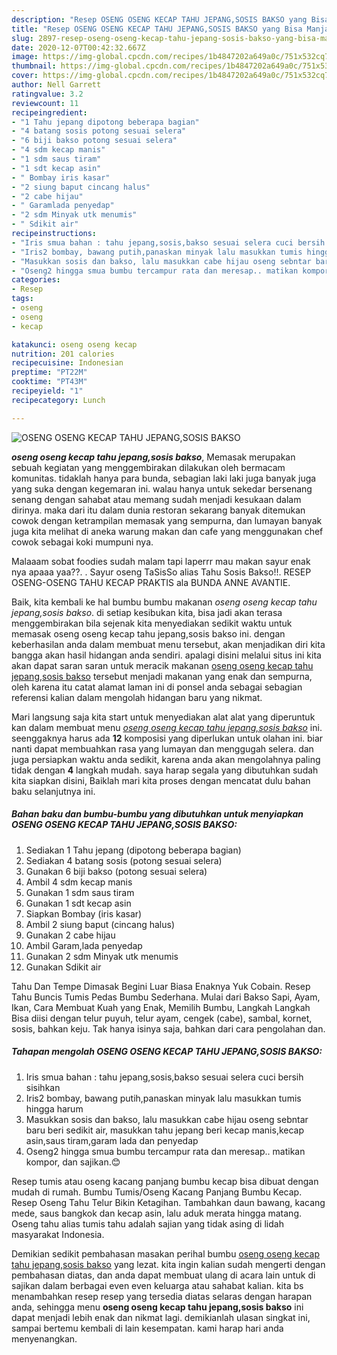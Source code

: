 ```yaml
---
description: "Resep OSENG OSENG KECAP TAHU JEPANG,SOSIS BAKSO yang Bisa Manjain Lidah"
title: "Resep OSENG OSENG KECAP TAHU JEPANG,SOSIS BAKSO yang Bisa Manjain Lidah"
slug: 2897-resep-oseng-oseng-kecap-tahu-jepang-sosis-bakso-yang-bisa-manjain-lidah
date: 2020-12-07T00:42:32.667Z
image: https://img-global.cpcdn.com/recipes/1b4847202a649a0c/751x532cq70/oseng-oseng-kecap-tahu-jepangsosis-bakso-foto-resep-utama.jpg
thumbnail: https://img-global.cpcdn.com/recipes/1b4847202a649a0c/751x532cq70/oseng-oseng-kecap-tahu-jepangsosis-bakso-foto-resep-utama.jpg
cover: https://img-global.cpcdn.com/recipes/1b4847202a649a0c/751x532cq70/oseng-oseng-kecap-tahu-jepangsosis-bakso-foto-resep-utama.jpg
author: Nell Garrett
ratingvalue: 3.2
reviewcount: 11
recipeingredient:
- "1 Tahu jepang dipotong beberapa bagian"
- "4 batang sosis potong sesuai selera"
- "6 biji bakso potong sesuai selera"
- "4 sdm kecap manis"
- "1 sdm saus tiram"
- "1 sdt kecap asin"
- " Bombay iris kasar"
- "2 siung baput cincang halus"
- "2 cabe hijau"
- " Garamlada penyedap"
- "2 sdm Minyak utk menumis"
- " Sdikit air"
recipeinstructions:
- "Iris smua bahan : tahu jepang,sosis,bakso sesuai selera cuci bersih sisihkan"
- "Iris2 bombay, bawang putih,panaskan minyak lalu masukkan tumis hingga harum"
- "Masukkan sosis dan bakso, lalu masukkan cabe hijau oseng sebntar baru beri sedikit air, masukkan tahu jepang beri kecap manis,kecap asin,saus tiram,garam lada dan penyedap"
- "Oseng2 hingga smua bumbu tercampur rata dan meresap.. matikan kompor, dan sajikan.😊"
categories:
- Resep
tags:
- oseng
- oseng
- kecap

katakunci: oseng oseng kecap 
nutrition: 201 calories
recipecuisine: Indonesian
preptime: "PT22M"
cooktime: "PT43M"
recipeyield: "1"
recipecategory: Lunch

---
```



![OSENG OSENG KECAP TAHU JEPANG,SOSIS BAKSO](https://img-global.cpcdn.com/recipes/1b4847202a649a0c/751x532cq70/oseng-oseng-kecap-tahu-jepangsosis-bakso-foto-resep-utama.jpg)

<b><i>oseng oseng kecap tahu jepang,sosis bakso</i></b>, Memasak merupakan sebuah kegiatan yang menggembirakan dilakukan oleh bermacam komunitas. tidaklah hanya para bunda, sebagian laki laki juga banyak juga yang suka dengan kegemaran ini. walau hanya untuk sekedar bersenang senang dengan sahabat atau memang sudah menjadi kesukaan dalam dirinya. maka dari itu dalam dunia restoran sekarang banyak ditemukan cowok dengan ketrampilan memasak yang sempurna, dan lumayan banyak juga kita melihat di aneka warung makan dan cafe yang menggunakan chef cowok sebagai koki mumpuni nya.

Malaaam sobat foodies sudah malam tapi laperrr mau makan sayur enak nya apaaa yaa??. . Sayur oseng TaSisSo alias Tahu Sosis Bakso!!. RESEP OSENG-OSENG TAHU KECAP PRAKTIS ala BUNDA ANNE AVANTIE.

Baik, kita kembali ke hal bumbu bumbu makanan <i>oseng oseng kecap tahu jepang,sosis bakso</i>. di setiap kesibukan kita, bisa jadi akan terasa menggembirakan bila sejenak kita menyediakan sedikit waktu untuk memasak oseng oseng kecap tahu jepang,sosis bakso ini. dengan keberhasilan anda dalam membuat menu tersebut, akan menjadikan diri kita bangga akan hasil hidangan anda sendiri. apalagi disini melalui situs ini kita akan dapat saran saran untuk meracik makanan <u>oseng oseng kecap tahu jepang,sosis bakso</u> tersebut menjadi makanan yang enak dan sempurna, oleh karena itu catat alamat laman ini di ponsel anda sebagai sebagian referensi kalian dalam mengolah hidangan baru yang nikmat.


Mari langsung saja kita start untuk menyediakan alat alat yang diperuntuk kan dalam membuat menu <u><i>oseng oseng kecap tahu jepang,sosis bakso</i></u> ini. seenggaknya harus ada <b>12</b> komposisi yang diperlukan untuk olahan ini. biar nanti dapat membuahkan rasa yang lumayan dan menggugah selera. dan juga persiapkan waktu anda sedikit, karena anda akan mengolahnya paling tidak dengan <b>4</b> langkah mudah. saya harap segala yang dibutuhkan sudah kita siapkan disini, Baiklah mari kita proses dengan mencatat dulu bahan baku selanjutnya ini.

<!--inarticleads1-->

##### Bahan baku dan bumbu-bumbu yang dibutuhkan untuk menyiapkan OSENG OSENG KECAP TAHU JEPANG,SOSIS BAKSO:

1. Sediakan 1 Tahu jepang (dipotong beberapa bagian)
1. Sediakan 4 batang sosis (potong sesuai selera)
1. Gunakan 6 biji bakso (potong sesuai selera)
1. Ambil 4 sdm kecap manis
1. Gunakan 1 sdm saus tiram
1. Gunakan 1 sdt kecap asin
1. Siapkan  Bombay (iris kasar)
1. Ambil 2 siung baput (cincang halus)
1. Gunakan 2 cabe hijau
1. Ambil  Garam,lada penyedap
1. Gunakan 2 sdm Minyak utk menumis
1. Gunakan  Sdikit air


Tahu Dan Tempe Dimasak Begini Luar Biasa Enaknya Yuk Cobain. Resep Tahu Buncis Tumis Pedas Bumbu Sederhana. Mulai dari Bakso Sapi, Ayam, Ikan, Cara Membuat Kuah yang Enak, Memilih Bumbu, Langkah Langkah Bisa diisi dengan telur puyuh, telur ayam, cengek (cabe), sambal, kornet, sosis, bahkan keju. Tak hanya isinya saja, bahkan dari cara pengolahan dan. 

<!--inarticleads2-->

##### Tahapan mengolah OSENG OSENG KECAP TAHU JEPANG,SOSIS BAKSO:

1. Iris smua bahan : tahu jepang,sosis,bakso sesuai selera cuci bersih sisihkan
1. Iris2 bombay, bawang putih,panaskan minyak lalu masukkan tumis hingga harum
1. Masukkan sosis dan bakso, lalu masukkan cabe hijau oseng sebntar baru beri sedikit air, masukkan tahu jepang beri kecap manis,kecap asin,saus tiram,garam lada dan penyedap
1. Oseng2 hingga smua bumbu tercampur rata dan meresap.. matikan kompor, dan sajikan.😊


Resep tumis atau oseng kacang panjang bumbu kecap bisa dibuat dengan mudah di rumah. Bumbu Tumis/Oseng Kacang Panjang Bumbu Kecap. Resep Oseng Tahu Telur Bikin Ketagihan. Tambahkan daun bawang, kacang mede, saus bangkok dan kecap asin, lalu aduk merata hingga matang. Oseng tahu alias tumis tahu adalah sajian yang tidak asing di lidah masyarakat Indonesia. 

Demikian sedikit pembahasan masakan perihal bumbu <u>oseng oseng kecap tahu jepang,sosis bakso</u> yang lezat. kita ingin kalian sudah mengerti dengan pembahasan diatas, dan anda dapat membuat ulang di acara lain untuk di sajikan dalam berbagai even even keluarga atau sahabat kalian. kita bs menambahkan resep resep yang tersedia diatas selaras dengan harapan anda, sehingga menu <b>oseng oseng kecap tahu jepang,sosis bakso</b> ini dapat menjadi lebih enak dan nikmat lagi. demikianlah ulasan singkat ini, sampai bertemu kembali di lain kesempatan. kami harap hari anda menyenangkan.
